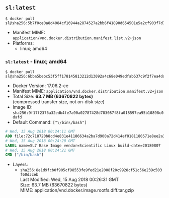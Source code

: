## `sl:latest`

```console
$ docker pull sl@sha256:5b7f0ce0a8d4084cf16944a2874527a2bb6f41890d654501e5a2cf903f7d739d
```

-	Manifest MIME: `application/vnd.docker.distribution.manifest.list.v2+json`
-	Platforms:
	-	linux; amd64

### `sl:latest` - linux; amd64

```console
$ docker pull sl@sha256:6bba5bebc53f5ff178145813212d13092a4c68e049edfab637c9f2f7ea4dd34b
```

-	Docker Version: 17.06.2-ce
-	Manifest MIME: `application/vnd.docker.distribution.manifest.v2+json`
-	Total Size: **63.7 MB (63670822 bytes)**  
	(compressed transfer size, not on-disk size)
-	Image ID: `sha256:9f17f2376a32edb4fe7a90a02787428d783087f8fa018597ea95b10898c0dafd`
-	Default Command: `["\/bin\/bash"]`

```dockerfile
# Wed, 15 Aug 2018 00:24:11 GMT
ADD file:72c718720b8cd4e831e41186634a2ba7d900a72d414ef0181180571e8ee2a3ba in / 
# Wed, 15 Aug 2018 00:24:20 GMT
LABEL name=SL7 Base Image vendor=Scientific Linux build-date=20180807
# Wed, 15 Aug 2018 00:24:21 GMT
CMD ["/bin/bash"]
```

-	Layers:
	-	`sha256:8e1d9fcb0f905cf98553fe9fed21e2008f20c9928cf51c56e239c503f60d3ceb`  
		Last Modified: Wed, 15 Aug 2018 00:26:31 GMT  
		Size: 63.7 MB (63670822 bytes)  
		MIME: application/vnd.docker.image.rootfs.diff.tar.gzip
